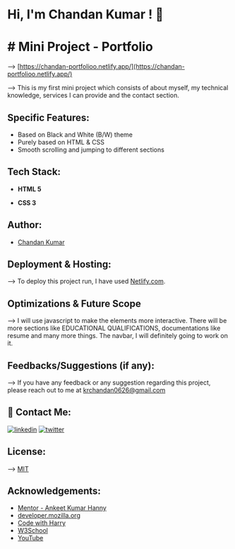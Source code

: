 
# Hi, I'm Chandan Kumar ! 👋

  
# # Mini Project - Portfolio
--> [https://chandan-portfolioo.netlify.app/](https://chandan-portfolioo.netlify.app/)

--> This is my first mini project which consists of about myself, my technical knowledge, services I can provide and the contact section.

## Specific Features:

- Based on Black and White (B/W) theme
- Purely based on HTML & CSS
- Smooth scrolling and jumping to different sections


  
## Tech Stack:

- **HTML 5**

- **CSS 3**

  
## Author:

- [Chandan Kumar](https://github.com/IronMan2606)

  
## Deployment & Hosting:

--> To deploy this project run, I have used [Netlify.com](https://www.netlify.com/).

  
## Optimizations & Future Scope

--> I will use javascript to make the elements more interactive. There will be more sections like EDUCATIONAL QUALIFICATIONS, documentations like resume and many more things. The navbar, I will definitely going to work on it.
  
## Feedbacks/Suggestions (if any):

--> If you have any feedback or any suggestion regarding this project, please reach out to me at krchandan0626@gmail.com

  
## 🔗 Contact Me:
[![linkedin](https://img.shields.io/badge/linkedin-0A66C2?style=for-the-badge&logo=linkedin&logoColor=white)](https://www.linkedin.com/in/chandan-kumar-794a42133/)
[![twitter](https://img.shields.io/badge/twitter-1DA1F2?style=for-the-badge&logo=twitter&logoColor=white)](https://twitter.com/Chandan_2606)

  
## License:

--> [MIT](https://choosealicense.com/licenses/mit/)

  
## Acknowledgements:

 - [Mentor - Ankeet Kumar Hanny](https://www.linkedin.com/in/ankeethanny007/) 
 - [developer.mozilla.org](https://developer.mozilla.org/en-US/docs/Web/CSS)
 - [Code with Harry](https://www.codewithharry.com/videos/web-development-in-hindi-1)
 - [W3School](https://www.w3schools.com/)
 - [YouTube](https://www.youtube.com/)
  
